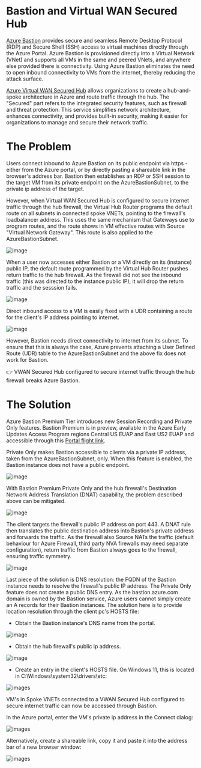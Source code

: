 # **Bastion and Virtual WAN Secured Hub**
[Azure Bastion](https://learn.microsoft.com/en-us/azure/bastion/bastion-overview) provides secure and seamless Remote Desktop Protocol (RDP) and Secure Shell (SSH) access to virtual machines directly through the Azure Portal. Azure Bastion is provisioned directly into a Virtual Network (VNet) and supports all VMs in the same and peered VNets, and anywhere else provided there is connectivity. Using Azure Bastion eliminates the need to open inbound connectivity to VMs from the internet, thereby reducing the attack surface.

[Azure Virtual WAN Secured Hub](https://learn.microsoft.com/en-us/azure/firewall-manager/secured-virtual-hub) allows organizations to create a hub-and-spoke architecture in Azure and route traffic through the hub. The "Secured" part refers to the integrated security features, such as firewall and threat protection. This service simplifies network architecture, enhances connectivity, and provides built-in security, making it easier for organizations to manage and secure their network traffic.

# The Problem
Users connect inbound to Azure Bastion on its public endpoint via https - either from the Azure portal, or by directly pasting a shareable link in the browser's address bar. Bastion then establishes an RDP or SSH session to the target VM from its private endpoint on the AzureBastionSubnet, to the private ip address of the target. 

However, when Virtual WAN Secured Hub is configured to secure internet traffic through the hub firewall, the Virtual Hub Router programs the default route on all subnets in connected spoke VNETs, pointing to the firewall's loadbalancer address. This uses the same mechanism that Gateways use to program routes, and the route shows in VM effective routes with Source "Virtual Network Gateway". This route is also applied to the AzureBastionSubnet.

![image](/images/vm-eff-rts.png)

When a user now accesses either Bastion or a VM directly on its (instance) public IP, the default route programmed by the Virtual Hub Router pushes return traffic to the hub firewall. As the firewall did not see the inbound traffic (this was directed to the instance public IP), it will drop the return traffic and the sesssion fails.

![image](/images/bastion-secure-hub-problem.png)

Direct inbound access to a VM is easily fixed with a UDR containing a route for the client's IP address pointing to internet. 

![image](/images/vm-eff-rts-udr.png)

However, Bastion needs direct connectivity to internet from its subnet. To ensure that this is always the case, Azure prevents attaching a User Defined Route (UDR) table to the AzureBastionSubnet and the above fix does not work for Bastion. 

:point_right: VWAN Secured Hub configured to secure internet traffic through the hub firewall breaks Azure Bastion.

# The Solution
Azure Bastion Premium Tier introduces new Session Recording and Private Only features. Bastion Premium is in preview, available in the Azure Early Updates Access Program regions Central US EUAP and East US2 EUAP and accessible through this [Portal flight link](aka.ms/pobpreview).

Private Only makes Bastion accessible to clients via a private IP address, taken from the AzureBastionSubnet, only. When this feature is enabled, the Bastion instance does not have a public endpoint.

![image](/images/bastion-premium-portal-private.png)

With Bastion Premium Private Only and the hub firewall's Destination Network Address Translation (DNAT) capability, the problem described above can be mitigated.

![image](/images/bastion-secure-hub-solution.png)

The client targets the firewall's public IP address on port 443. A DNAT rule then translates the public destination address into Bastion's private address and forwards the traffic. As the firewall also Source NATs the traffic (default behaviour for Azure Firewall, third party NVA firewalls may need separate configuration), return traffic from Bastion always goes to the firewall, ensuring traffic symmetry.

![image](/images/dnat-rule.png)

Last piece of the solution is DNS resolution: the FQDN of the Bastion instance needs to resolve the firewall's public IP address. The Private Only feature does not create a public DNS entry. As the bastion.azure.com domain is owned by the Bastion service, Azure users cannot simply create an A records for their Bastion instances. The solution here is to provide location resolution through the client pc's HOSTS file:

- Obtain the Bastion instance's DNS name from the portal.

![image](/images/bastion-dns-name.png)

- Obtain the hub firewall's public ip address.

![image](/images/fw-pub-ip.png)

- Create an entry in the client's HOSTS file. On Windows 11, this is located in C:\Windows\system32\drivers\etc:

![images](/images/hosts.png)

VM's in Spoke VNETs connected to a VWAN Secured Hub configured to secure internet traffic can now be accessed through Bastion.

In the Azure portal, enter the VM's private ip address in the Connect dialog:

![images](/images/connect-vm-portal.png)

Alternatively, create a shareable link, copy it and paste it into the address bar of a new browser window:

![images](/images/connect-vm-link.png)